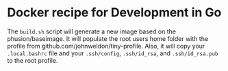 # Docker recipe for Development in Go

The `build.sh` script will generate a new image based on the phusion/baseimage.
It will populate the root users home folder with the profile from github.com/johnweldon/tiny-profile.
Also, it will copy your `.local.bashrc` file and your `.ssh/config`, `.ssh/id_rsa`, and `.ssh/id_rsa.pub` to the root profile.
